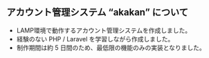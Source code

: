 ## アカウント管理システム “akakan” について

- LAMP環境で動作するアカウント管理システムを作成しました。
- 経験のない PHP / Laravel を学習しながら作成しました。
- 制作期間は約 5 日間のため、最低限の機能のみの実装となりました。
